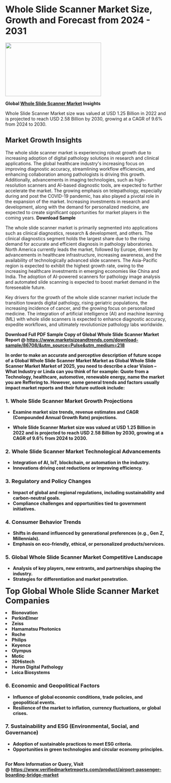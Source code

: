 <H1>Whole Slide Scanner Market Size, Growth and Forecast from 2024 - 2031</H1><img class="aligncenter size-medium wp-image-584254" src="https://thirdeyenews.in/wp-content/uploads/2024/09/Global-Market-Research-300x168.jpeg" alt="" width="300" height="168" /><p><strong>Global&nbsp;<a href="https://www.marketsizeandtrends.com/download-sample/86708/&amp;utm_source=Pulse&amp;utm_medium=218">Whole Slide Scanner Market</a> Insights</strong></p><p>Whole Slide Scanner Market size was valued at USD 1.25 Billion in 2022 and is projected to reach USD 2.58 Billion by 2030, growing at a CAGR of 9.6% from 2024 to 2030.</p><p><h2>Market Growth Insights</h2> <p>The whole slide scanner market is experiencing robust growth due to increasing adoption of digital pathology solutions in research and clinical applications. The global healthcare industry's increasing focus on improving diagnostic accuracy, streamlining workflow efficiencies, and enhancing collaboration among pathologists is driving this growth. Additionally, advancements in imaging technologies, such as high-resolution scanners and AI-based diagnostic tools, are expected to further accelerate the market. The growing emphasis on telepathology, especially during and post the COVID-19 pandemic, has also played a pivotal role in the expansion of the market. Increasing investments in research and development, along with the demand for personalized medicine, are expected to create significant opportunities for market players in the coming years. <strong>Download Sample</strong> <p>The whole slide scanner market is primarily segmented into applications such as clinical diagnostics, research & development, and others. The clinical diagnostics segment holds the largest share due to the rising demand for accurate and efficient diagnosis in pathology laboratories. North America currently leads the market, followed by Europe, driven by advancements in healthcare infrastructure, increasing awareness, and the availability of technologically advanced slide scanners. The Asia-Pacific region is expected to exhibit the highest growth rate, owing to the increasing healthcare investments in emerging economies like China and India. The adoption of AI-powered scanners for pathology image analysis and automated slide scanning is expected to boost market demand in the foreseeable future. <p>Key drivers for the growth of the whole slide scanner market include the transition towards digital pathology, rising geriatric populations, the increasing incidence of cancer, and the growing focus on personalized medicine. The integration of artificial intelligence (AI) and machine learning (ML) with whole slide scanners is expected to enhance diagnostic accuracy, expedite workflows, and ultimately revolutionize pathology labs worldwide. <strong></p><p><span class=""><strong>Download Full PDF Sample Copy of Global Whole Slide Scanner Market Report</strong> @ <a href="https://www.marketsizeandtrends.com/download-sample/86708/&amp;utm_source=Pulse&amp;utm_medium=218" target="_blank">https://www.marketsizeandtrends.com/download-sample/86708/&amp;utm_source=Pulse&amp;utm_medium=218</a></span></p><p>In order to make an accurate and perceptive description of future scope of a Global&nbsp;Whole Slide Scanner Market Market as Global&nbsp;Whole Slide Scanner Market Market of 2025, you need to describe a clear Vision &ndash; What Industry or Linda can you think of for example: Quote from a Technology, healthcare, automotive, renewable energy, name the market you are Reffering to. However, some general trends and factors usually impact market reports and their future outlook include:</p><h3>1.&nbsp;<strong>Whole Slide Scanner Market Growth Projections</strong></h3><ul><li>Examine market size trends, revenue estimates and CAGR (Compounded Annual Growth Rate) projections.</li><li><p>Whole Slide Scanner Market size was valued at USD 1.25 Billion in 2022 and is projected to reach USD 2.58 Billion by 2030, growing at a CAGR of 9.6% from 2024 to 2030.</p></li></ul><h3>2.&nbsp;<strong>Whole Slide Scanner Market Technological Advancements</strong></h3><ul><li>Integration of AI, IoT, blockchain, or automation in the industry.</li><li>Innovations driving cost reductions or improving efficiency.</li></ul><h3>3.&nbsp;<strong>Regulatory and Policy Changes</strong></h3><ul><li>Impact of global and regional regulations, including sustainability and carbon-neutral goals.</li><li>Compliance challenges and opportunities tied to government initiatives.</li></ul><h3>4.&nbsp;<strong>Consumer Behavior Trends</strong></h3><ul><li>Shifts in demand influenced by generational preferences (e.g., Gen Z, Millennials).</li><li>Emphasis on eco-friendly, ethical, or personalized products/services.</li></ul><h3>5.&nbsp;<strong>Global Whole Slide Scanner Market Competitive Landscape</strong></h3><ul><li>Analysis of key players, new entrants, and partnerships shaping the industry.</li><li>Strategies for differentiation and market penetration.</li></ul><p data-pm-slice="1 1 []"><span style="color: inherit; font-family: inherit; font-size: 25px;">Top Global Whole Slide Scanner Market Companies</span></p><div class="" data-test-id=""><p><li>Bionovation</li><li> PerkinElmer</li><li> Zeiss</li><li> Hamamatsu Photonics</li><li> Roche</li><li> Philips</li><li> Keyence</li><li> Olympus</li><li> Motic</li><li> 3DHistech</li><li> Huron Digital Pathology</li><li> Leica Biosystems</li></p></div><h3>6.&nbsp;<strong>Economic and Geopolitical Factors</strong></h3><ul><li>Influence of global economic conditions, trade policies, and geopolitical events.</li><li>Resilience of the market to inflation, currency fluctuations, or global crises.</li></ul><h3>7.&nbsp;<strong>Sustainability and ESG (Environmental, Social, and Governance)</strong></h3><ul><li>Adoption of sustainable practices to meet ESG criteria.</li><li>Opportunities in green technologies and circular economy principles.</li></ul><h2><strong style="font-size: 14px;">For More Information or Query, Visit @&nbsp;</strong><a style="background-color: #ffffff; font-size: 14px;" href="https://www.marketsizeandtrends.com/report/whole-slide-scanner-market/" target="_blank">https://www.verifiedmarketreports.com/product/airport-passenger-boarding-bridge-market</a></h2>
